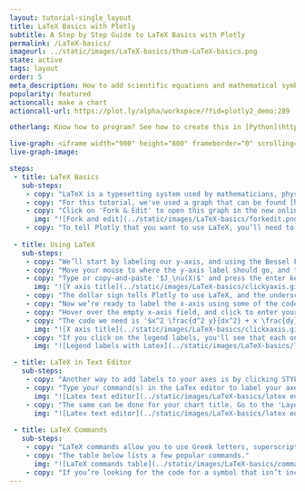 ```yaml
---
layout: tutorial-single_layout
title: LaTeX Basics with Plotly
subtitle: A Step by Step Guide to LaTeX Basics with Plotly
permalink: /LaTeX-basics/
imageurl: ../static/images/LaTeX-basics/thum-LaTeX-basics.png
state: active
tags: layout
order: 5
meta_description: How to add scientific equations and mathematical symbols to your graph with LaTeX using the Plotly online visualization tool.
popularity: featured
actioncall: make a chart
actioncall-url: https://plot.ly/alpha/workspace/?fid=plotly2_demo:289

otherlang: Know how to program? See how to create this in [Python](https://plot.ly/python/LaTeX/) or [R](https://plot.ly/r/LaTeX/).

live-graph: <iframe width="900" height="800" frameborder="0" scrolling="no" src="https://plot.ly/~plotly2_demo/289.embed"></iframe>
live-graph-image:

steps:
 - title: LaTeX Basics
   sub-steps:
    - copy: "LaTeX is a typesetting system used by mathematicians, physicists, computer scientists, economists, and others. If you want to include mathematical symbols, superscripts, subscripts, or equations in your Plotly graph, LaTeX is a great choice. In this tutorial, we’ll show you the basics of integrating these features."
    - copy: "For this tutorial, we've used a graph that can be found [here](https://plot.ly/~plotly2_demo/291). This is a version of the Bessel function graph you see above, with the axes labels deleted. By the end, we'll have reproduced the same annotations."
    - copy: "Click on 'Fork & Edit' to open this graph in the new online [workspace](https://plot.ly/create)."
      img: "![Fork and edit](../static/images/LaTeX-basics/forkedit.png)"
    - copy: "To tell Plotly that you want to use LaTeX, you’ll need to put a dollar sign ($) on both sides of the text you enter. For example, to get the [LaTeX logo](https://upload.wikimedia.org/wikipedia/commons/9/92/LaTeX_logo.svg), you have to type 'LaTeX' as '$LaTeX$'. We’ll show you many more examples below."
    
 - title: Using LaTeX
   sub-steps:
    - copy: "We’ll start by labeling our y-axis, and using the Bessel Function equation as the label." 
    - copy: "Move your mouse to where the y-axis label should go, and the 'Click to enter y axis' title will appear."
    - copy: "Type or copy-and-paste '$J_\nu(X)$' and press the enter key. You've just labeled your y-axis using LaTeX."
      img: "![Y axis title](../static/images/LaTeX-basics/clickyaxis.gif)"
    - copy: "The dollar sign tells Plotly to use LaTeX, and the underscore symbol (_) tells LaTeX to make the '\nu' part of the code appear as a subscript."
    - copy: "Now we’re ready to label the x-axis using some of the code featured in the table at the [end](link here) of the page."
    - copy: "Hover over the empty x-axis field, and click to enter your label." 
    - copy: "The code we need is '$x^2 \frac{d^2 y}{dx^2} + x \frac{dy}{dx} + (x^2 - \nu^2)y = 0$' (feel free to copy and paste). Press the enter key to see the x-axis label with LaTeX."                        
      img: "![X axis title](../static/images/LaTeX-basics/clickxaxis.gif)" 
    - copy: "If you click on the legend labels, you'll see that each one has LaTeX integrated."
      img: "![Legend labels with Latex](../static/images/LaTeX-basics/legend latex.png)"

 - title: LaTeX in Text Editor
   sub-steps:
    - copy: "Another way to add labels to your axes is by clicking STYLE on the left-hand side of the workspace, then 'Axes'. The 'Titles' tab in this section displays two options: the rich text editor and LaTeX editor." 
    - copy: "Type your command(s) in the LaTex editor to label your axes."
      img: "![Latex text editor](../static/images/LaTeX-basics/latex editor axes.png)"
    - copy: "The same can be done for your chart title. Go to the 'Layout' section under STYLE, click on 'Title and Fonts' and enter your command(s) in the LaTeX editor, as shown below."
      img: "![Latex text editor](../static/images/LaTeX-basics/latex editor.gif)"   
            
 - title: LaTeX Commands
   sub-steps:
    - copy: "LaTeX commands allow you to use Greek letters, superscripts, subscripts, and fractions."
    - copy: "The table below lists a few popular commands."
      img: "![LaTeX commands table](../static/images/LaTeX-basics/commands table.png)"
    - copy: "If you’re looking for the code for a symbol that isn’t included below, we like [Detexify](http://detexify.kirelabs.org/classify.html). You can draw the symbol you're looking for, and a list of code possibilities is generated."
---    
```

